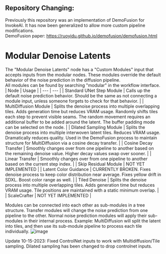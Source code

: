 ## Repository Changing:
Previously this repository was an implementation of DemoFusion for InvokeAI. It has now been generalized to allow more custom pipeline modifications.  
DemoFusion paper: https://ruoyidu.github.io/demofusion/demofusion.html  

# Modular Denoise Latents
The "Modular Denoise Latents" node has a "Custom Modules" input that accepts inputs from the modular nodes. These modules override the default behavior of the noise prediction in the diffusion pipeline.  
All modules can be found by searching "modular" in the workflow interface.  
| Node | Usage |
| --- | --- |
| Standard UNet Step Module | Calls up the default noise prediction behavior. Should be the same as not connecting a module input, unless someone forgets to check for that behavior. |
| MultiDiffusion Module | Splits the denoise process into multiple overlapping tiles. Adds generation time but reduces VRAM usage. Randomly shifts tiles each step to prevent visible seams. The random movement requires an additional buffer to be added around the latent. The buffer padding mode can be selected on the node. |
| Dilated Sampling Module | Splits the denoise process into multiple interwoven latent tiles. Reduces VRAM usage. Dramatically reduces quality. Used in the DemoFusion process to maintain structure for MultiDiffusion via a cosine decay transfer. |
| Cosine Decay Transfer | Smoothly changes over from one pipeline to another based on the remaining denoise value. Higher decay values swap over sooner. |
| Linear Transfer | Smoothly changes over from one pipeline to another based on the current step index. |
| Skip Residual Module | NOT YET IMPLEMENTED |
| Latent Color Guidance | CURRENTLY BROKEN. Fixes denoise process to keep color distribution near average. Fixes yellow drift in SDXL. Boost color range as well. |
| Tiled Denoise | Splits the denoise process into multiple overlapping tiles. Adds generation time but reduces VRAM usage. Tile positions are maintained with a static minimum overlap. |
| ScaleCrafter | NOT YET IMPLEMENTED |

Modules can be connected into each other as sub-modules in a tree structure. Transfer modules will change the noise prediction from one pipeline to the other. Normal noise prediction modules will apply their sub-modules in their internal process. Example: MultiDiffusion will split the latent into tiles, and then use its sub-module pipeline to process each tile individually.
![image](https://github.com/dunkeroni/InvokeAI_DemoFusion/assets/3298737/06fc0004-830b-4895-bf0e-b97976b612b1)  

Update 10-15-2023: Fixed ControlNet inputs to work with Multidiffusion/Tile sampling. Dilated sampling has been changed to drop controlnet inputs.